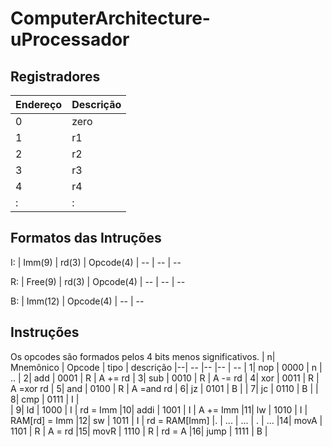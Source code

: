 # ComputerArchitecture-uProcessador


## Registradores

| Endereço | Descrição
| -        | - 
| 0        | zero
| 1        | r1
| 2        | r2
| 3        | r3
| 4        | r4
| :        | :


## Formatos das Intruções
I: 
| Imm(9)  | rd(3) | Opcode(4)
| --      | --    | --

R:
| Free(9) | rd(3) | Opcode(4)
| --      | --    | --    

B:
| Imm(12) | Opcode(4)
| --      | --

## Instruções

Os opcodes são formados pelos 4 bits menos significativos. 
| n| Mnemônico | Opcode | tipo | descrição
|--| --        |--      |--    | --
| 1| nop       | 0000   | n    | ..
| 2| add       | 0001   | R    | A += rd
| 3| sub       | 0010   | R    | A -= rd
| 4| xor       | 0011   | R    | A =xor rd
| 5| and       | 0100   | R    | A =and rd
| 6| jz        | 0101   | B    | 
| 7| jc        | 0110   | B    |
| 8| cmp       | 0111   | I    |    
| 9| ld        | 1000   | I    | rd = Imm
|10| addi      | 1001   | I    | A += Imm
|11| lw        | 1010   | I    | RAM[rd] = Imm
|12| sw        | 1011   | I    | rd = RAM[Imm]
|. | ...       | ...    | .    | ...
|14| movA      | 1101   | R    | A = rd
|15| movR      | 1110   | R    | rd = A
|16| jump      | 1111   | B    |
